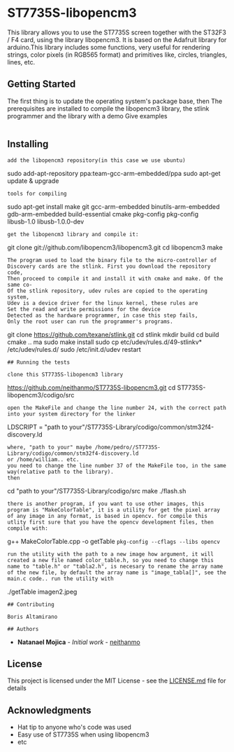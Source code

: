 # ST7735S-libopencm3
 This library allows you to use the ST7735S screen together with the ST32F3 / F4 card, using the library libopencm3. It is based on the Adafruit library for arduino.This library includes some functions, very useful for rendering strings, color pixels (in RGB565 format) and primitives like, circles, triangles, lines, etc.
## Getting Started

The first thing is to update the operating system's package base, then
The prerequisites are installed to compile the libopencm3 library, the stlink programmer and the library  with a demo
Give examples
```
```

## Installing
```
add the libopencm3 repository(in this case we use ubuntu)
```

sudo add-apt-repository ppa:team-gcc-arm-embedded/ppa
sudo apt-get update & upgrade

```
tools for compiling
```
sudo apt-get install make git gcc-arm-embedded binutils-arm-embedded  \
gdb-arm-embedded build-essential cmake pkg-config pkg-config  \
libusb-1.0 libusb-1.0.0-dev
```
get the libopencm3 library and compile it:
```
git clone git://github.com/libopencm3/libopencm3.git
cd libopencm3
make

```
The program used to load the binary file to the micro-controller of
Discovery cards are the stlink. First you download the repository code,
Then proceed to compile it and install it with cmake and make. Of the same co-
Of the stlink repository, udev rules are copied to the operating system,
Udev is a device driver for the linux kernel, these rules are
Set the read and write permissions for the device
Detected as the hardware programmer, in case this step fails,
Only the root user can run the programmer's programs.
```

git clone https://github.com/texane/stlink.git
cd stlink
mkdir build
cd build
cmake ..
ma
sudo make install
sudo cp etc/udev/rules.d/49-stlinkv* /etc/udev/rules.d/
sudo /etc/init.d/udev restart
```
## Running the tests
```
```
clone this ST7735S-libopencm3 library
```

https://github.com/neithanmo/ST7735S-libopencm3.git
cd ST7735S-libopencm3/codigo/src
```
open the MakeFile and change the line number 24, with the correct path into your system directory for the linker
```
LDSCRIPT = "path to your"/ST7735S-Library/codigo/common/stm32f4-discovery.ld

```
where, "path to your" maybe /home/pedro//ST7735S-Library/codigo/common/stm32f4-discovery.ld
or /home/william.. etc.
you need to change the line number 37 of the MakeFile too, in the same way(relative path to the library).
then
```
cd "path to your"/ST7735S-Library/codigo/src
make
./flash.sh

```
there is another program, if you want to use other images, this program is "MakeColorTable", it is a utility for get the pixel array of any image in any format, is based in opencv. for compile this utlity first sure that you have the opencv development files, then compile with:
```

g++ MakeColorTable.cpp -o getTable `pkg-config --cflags --libs opencv`

```
run the utility with the path to a new image how argument, it will created a new file named color_table.h, so you need to change this name to "table.h" or "tabla2.h", is necesary to rename the array name of the new file, by default the array name is "image_tabla[]", see the main.c code.. run the utility with
```

./getTable imagen2.jpeg

```
## Contributing
```
```
Boris Altamirano
```

```
## Authors
```

* **Natanael Mojica** - *Initial work* - [neithanmo](https://github.com/neithanmo)

## License

This project is licensed under the MIT License - see the [LICENSE.md](LICENSE.md) file for details

## Acknowledgments

* Hat tip to anyone who's code was used
* Easy use of ST7735S when using libopencm3
* etc

